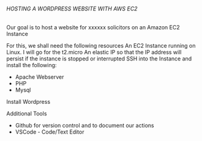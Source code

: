 ###### HOSTING A WORDPRESS WEBSITE WITH AWS EC2

Our goal is to host a website for xxxxxx solicitors on an Amazon EC2 Instance

For this, we shall need the following resources
An EC2 Instance running on Linux. I will go for the t2.micro 
An elastic IP so that the IP address will persist if the instance is stopped or interrupted
SSH into the Instance and install the following:

- Apache Webserver
- PHP 
- Mysql

Install Wordpress

Additional Tools
- Github for version control and to document our actions
- VSCode - Code/Text Editor
